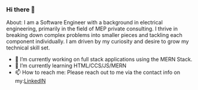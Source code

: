 ### Hi there 👋


About: I am a Software Engineer with a background in electrical engineering, primarily in the field of MEP private consulting. I thrive in breaking down complex problems into smaller pieces and tackling each component individually. I am driven by my curiosity and desire to grow my technical skill set.

- 🔭 I’m currently working on full stack applications using the MERN Stack.
- 🌱 I’m currently learning HTML/CCS/JS/MERN
- 📫 How to reach me: Please reach out to me via the contact info on my:[LinkedIN](https://www.linkedin.com/in/alexander-ab-831b01182/)

